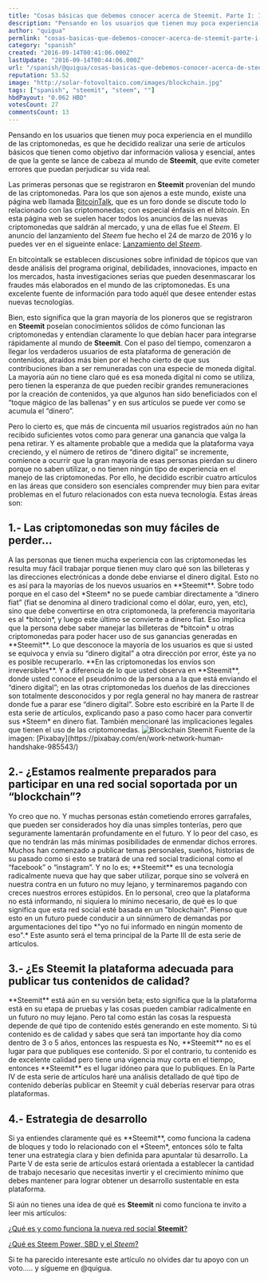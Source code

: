```yaml
---
title: "Cosas básicas que debemos conocer acerca de Steemit. Parte I: Introducción"
description: "Pensando en los usuarios que tienen muy poca experiencia en el mundillo de las criptomonedas, es que he decidido realizar una serie de artículos básic..."
author: "quigua"
permlink: "cosas-basicas-que-debemos-conocer-acerca-de-steemit-parte-i-introduccion"
category: "spanish"
created: "2016-09-14T00:41:06.000Z"
lastUpdate: "2016-09-14T00:44:06.000Z"
url: "/spanish/@quigua/cosas-basicas-que-debemos-conocer-acerca-de-steemit-parte-i-introduccion"
reputation: 53.52
image: "http://solar-fotovoltaico.com/images/blockchain.jpg"
tags: ["spanish", "steemit", "steem", ""]
hbdPayout: "0.062 HBD"
votesCount: 27
commentsCount: 13
---
```


Pensando en los usuarios que tienen muy poca experiencia en el mundillo de las criptomonedas, es que he decidido realizar una serie de artículos básicos que tienen como objetivo dar información valiosa y esencial, antes de que la gente se lance de cabeza al mundo de **Steemit**,  que evite cometer errores que puedan perjudicar su vida real.

Las primeras personas que se registraron en **Steemit** provenían del mundo de las criptomonedas. Para los que son ajenos a este mundo, existe una página web  llamada [BitcoinTalk](http://bitcointalk.org), que es un foro donde se discute todo lo relacionado con las criptomonedas; con especial énfasis en el *bitcoin*. En esta página web se suelen hacer todos los anuncios de las nuevas criptomonedas que saldrán al mercado, y una de ellas fue el *Steem*. El anuncio del lanzamiento del  *Steem* fue hecho el 24 de marzo de 2016 y lo puedes ver en el sigueinte enlace:  [Lanzamiento del *Steem*](https://bitcointalk.org/index.php?topic=1410943.0.).

En bitcointalk se establecen discusiones sobre infinidad de tópicos que van desde análisis del programa original, debilidades, innovaciones, impacto en los mercados, hasta investigaciones serias que pueden desenmascarar los fraudes más elaborados en el mundo de las criptomonedas. Es una excelente fuente de información para todo aquél que desee entender estas nuevas tecnologías. 

Bien, esto significa que la gran mayoría de los pioneros que se registraron en **Steemit** poseían conocimientos sólidos de cómo funcionan las criptomonedas y entendían claramente lo que debían hacer para integrarse rápidamente al mundo de **Steemit**. Con el paso del tiempo, comenzaron a llegar los verdaderos usuarios de esta plataforma de generación de contenidos, atraídos más bien por el hecho cierto de que sus contribuciones iban a ser remuneradas con una especie de moneda digital. La mayoría aún no tiene claro qué es esa moneda digital ni como se utiliza, pero tienen la esperanza de que pueden recibir grandes remuneraciones por la creación de contenidos, ya que algunos han sido beneficiados con el “toque mágico de las ballenas” y en sus artículos se puede ver como se acumula el “dinero”. 

Pero lo cierto es, que más de cincuenta mil usuarios registrados aún no han recibido suficientes votos como para generar una ganancia que valga la pena retirar. Y es altamente probable que a medida que la plataforma vaya creciendo, y el número de retiros de “dinero digital”  se incremente, comience a ocurrir que la gran mayoría de esas personas pierdan su dinero porque no saben utilizar, o no tienen ningún tipo de experiencia en el manejo de las criptomonedas. 
Por ello, he decidido escribir cuatro artículos en las áreas que considero son esenciales comprender muy bien para evitar problemas en el futuro relacionados con esta nueva tecnología. Estas áreas son:
<h2>1.- Las criptomonedas son muy fáciles de perder…</h2>
A las personas que tienen mucha experiencia con las  criptomonedas les resulta muy fácil trabajar porque tienen muy claro qué son las billeteras y las direcciones electrónicas a donde debe enviarse el dinero digital. Esto no es así para la mayorías de los nuevos usuarios en **Steemit**. Sobre todo porque en el caso del *Steem* no se puede cambiar directamente a “dinero fiat” (fiat se denomina al dinero tradicional como el dólar, euro, yen, etc), sino que debe convertirse en otra criptomoneda, la preferencia mayoritaria es al *bitcoin*, y luego este último se convierte a dinero fiat. Eso implica que la persona debe saber manejar las billeteras de *bitcoin* u otras criptomonedas para poder hacer uso de sus ganancias generadas en **Steemit**. 
Lo que desconoce la mayoría de los usuarios es que si usted se equivoca y envía su “dinero digital” a otra dirección por error, éste ya no es posible recuperarlo. **En las criptomonedas los envíos son irreversibles**. Y a diferencia de lo que usted observa en **Steemit**, donde usted conoce el pseudónimo de la persona a la que está enviando el “dinero digital”; en las otras criptomonedas los dueños de las direcciones son totalmente desconocidos y por regla general no hay manera de rastrear donde fue a parar ese “dinero digital”. 
Sobre esto escribiré en la Parte II de esta serie de artículos, explicando paso a paso como hacer para convertir sus *Steem* en dinero fiat. También mencionaré las implicaciones legales que tienen el uso de las criptomonedas. 
<img src="http://solar-fotovoltaico.com/images/blockchain.jpg" alt="Blockchain Steemit" style="center">
Fuente de la imagen: [Pixabay](https://pixabay.com/en/work-network-human-handshake-985543/)
<h2>2.- ¿Estamos realmente preparados para participar en una red social soportada por un “blockchain”?</h2>
Yo creo que no. Y muchas personas están cometiendo errores garrafales, que pueden ser considerados hoy día unas simples tonterías, pero que seguramente lamentarán profundamente en el futuro. Y lo peor del caso, es que no tendrán las más mínimas posibilidades de enmendar dichos errores. 
Muchos han comenzado a publicar temas personales, sueños, historias de su pasado como si esto se tratará de una red social tradicional como el “facebook” o “instagram”. Y no lo es;  **Steemit** es una tecnología radicalmente nueva que hay que saber utilizar, porque sino se volverá en nuestra contra en un futuro no muy lejano, y terminaremos pagando con creces nuestros errores estúpidos.
En lo personal, creo que la plataforma no está informando, ni siquiera lo mínimo necesario, de qué es lo que significa que esta red social esté basada en un "blockchain". Pienso que esto en un futuro puede conducir a un sinnúmero de demandas por argumentaciones del tipo *"yo no fui informado en ningún momento de eso".*
Este asunto será el tema principal de la Parte III de esta serie de artículos.

<h2>3.- ¿Es Steemit la plataforma adecuada  para publicar tus contenidos de calidad?</h2>
**Steemit** está aún en su versión beta; esto significa que la la plataforma está en su etapa de pruebas y las cosas pueden cambiar radicalmente en un futuro no muy lejano. Pero tal como están las cosas la respuesta depende de qué tipo de contenido estés generando en este momento. Si tú contenido es de calidad y sabes que será tan importante hoy día como dentro de 3 o 5 años, entonces las respuesta es No, **Steemit** no es el lugar para que publiques ese contenido. Si por el contrario, tu contenido es de excelente calidad pero tiene una vigencia muy corta en el tiempo, entonces **Steemit** es el lugar idóneo para que lo publiques. 
En la Parte IV de esta serie de artículos haré una análisis detallado de qué tipo de contenido deberías publicar en Steemit y cuál deberías reservar para otras plataformas.

<h2>4.- Estrategia de desarrollo</h2>
Si ya entiendes claramente qué es **Steemit**, como funciona la cadena de bloques y todo lo relacionado con el *Steem*, entonces sólo te falta tener una estrategia clara y bien definida para apuntalar tú desarrollo. La Parte V de esta serie de artículos  estará orientada a establecer la cantidad de trabajo necesario que necesitas invertir y el crecimiento mínimo que debes mantener para lograr obtener un desarrollo sustentable en esta plataforma. 

Si aún no tienes una ídea de qué es **Steemit** ni como funciona te invito a leer mis artículos:

[¿Qué es y como funciona la nueva red social **Steemit**?](https://steemit.com/steemit/@quigua/que-es-y-como-funciona-la-nueva-red-social-steemit)

[¿Qué es Steem Power, SBD y el *Steem*?](https://steemit.com/steemit/@quigua/que-es-el-steem-power-smd-y-el-steem)

Si te ha parecido interesante este artículo no olvides dar tu apoyo con un voto..... y sígueme en @quigua.